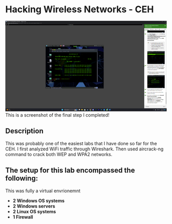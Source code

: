 <h1>Hacking Wireless Networks - CEH</h1>


![Image Alt](https://github.com/DannyRRios/CEH_Lab-16/blob/e244ea3ef61ca7d147df5574e8d6662dca146925/Lab16-1.png)
This is a screenshot of the final step I completed! 

<h2>Description</h2>
This was probably one of the easiest labs that I have done so far for the CEH. I first analyzed WiFi traffic through Wireshark. Then used aircrack-ng command to crack both WEP and WPA2 networks.
<br />


<h2>The setup for this lab encompassed the following:</h2>
This was fully a virtual envrionemnt

- <b>2 Windows OS systems</b>
- <b>2 Windows servers</b>
- <b>2 Linux OS systems</b>
- <b>1 Firewall</b>
